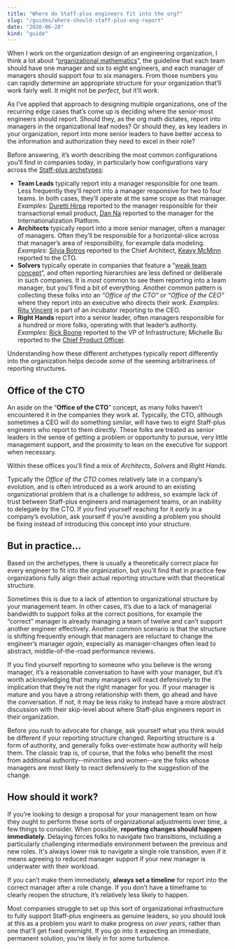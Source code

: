 ```yaml
---
title: "Where do Staff-plus engineers fit into the org?"
slug: "/guides/where-should-staff-plus-eng-report"
date: "2020-06-28"
kind: "guide"
---
```


When I work on the organization design of an engineering organization, I think a lot about “[organizational mathematics](https://lethain.com/sizing-engineering-teams/)”, the guideline that each team should have one manager and six to eight engineers, and each manager of managers should support four to six managers. From those numbers you can rapidly determine an appropriate structure for your organization that’ll work fairly well. It might not be _perfect_, but it’ll _work_.

As I’ve applied that approach to designing multiple organizations, one of the recurring edge cases that’s come up is deciding where the senior-most engineers should report. Should they, as the org math dictates, report into managers in the organizational leaf nodes? Or should they, as key leaders in your organization, report into more senior leaders to have better access to the information and authorization they need to excel in their role?

Before answering, it’s worth describing the most common configurations you’ll find in companies today, in particularly how configurations vary across the [Staff-plus archetypes](https://lethain.com/staff-engineer-archetypes/):



*   **Team Leads** typically report into a manager responsible for one team. Less frequently they’ll report into a manager responsive for two to four teams. In both cases, they’ll operate at the same scope as that manager. _Examples_: [Duretti Hirpa](https://staffeng.com/stories/duretti-hirpa) reported to the manager responsible for their transactional email product, [Dan Na](https://staffeng.com/stories/dan-na) reported to the manager for the Internationalization Platform.
*   **Architects** typically report into a more senior manager, often a manager of managers. Often they’ll be responsible for a horizontal-slice across that manager’s area of responsibility, for example data modeling. _Examples_: [Silvia Botros](https://staffeng.com/stories/silvia-botros) reported to the Chief Architect, [Keavy McMinn](https://staffeng.com/stories/keavy-mcminn) reported to the CTO.
*   **Solvers** typically operate in companies that feature a “[weak team concept](https://lethain.com/staff-engineer-archetypes/)”, and often reporting hierarchies are less defined or deliberate in such companies. It is _most_ common to see them reporting into a team manager, but you’ll find a bit of everything. Another common pattern is collecting these folks into an _“Office of the CTO”_ or “_Office of the CEO”_ where they report into an executive who directs their work. _Examples_: [Ritu Vincent](https://staffeng.com/stories/ritu-vincent) is part of an incubator reporting to the CEO.
*   **Right Hands** report into a senior leader, often managers responsible for a hundred or more folks, operating with that leader’s authority. _Examples_: [Rick Boone](https://staffeng.com/stories/rick-boone) reported to the VP of Infrastructure; Michelle Bu reported to the [Chief Product Officer](https://staffeng.com/stories/michelle-bu).

Understanding how these different archetypes typically report differently into the organization helps decode _some_ of the seeming arbitrariness of reporting structures.

## Office of the CTO

An aside on the “**Office of the CTO**” concept, as many folks haven’t encountered it in the companies they work at. Typically, the CTO, although sometimes a CEO will do something similar, will have two to eight Staff-plus engineers who report to them directly. These folks are treated as senior leaders in the sense of getting a problem or opportunity to pursue, very little management support, and the proximity to lean on the executive for support when necessary.

Within these offices you’ll find a mix of _Architects_, _Solvers_ and _Right Hands_.

Typically the _Office of the CTO_ comes relatively late in a company’s evolution, and is often introduced as a work around to an existing organizational problem that is a challenge to address, so example lack of trust between Staff-plus engineers and management teams, or an inability to delegate by the CTO. If you find yourself reaching for it _early_ in a company’s evolution, ask yourself if you’re avoiding a problem you should be fixing instead of introducing this concept into your structure.

## But in practice…

Based on the archetypes, there is usually a theoretically correct place for every engineer to fit into the organization, but you’ll find that in practice few organizations fully align their actual reporting structure with that theoretical structure.

Sometimes this is due to a lack of attention to organizational structure by your management team. In other cases, it’s due to a lack of managerial bandwidth to support folks at the correct positions, for example the “correct” manager is already managing a team of twelve and can’t support another engineer effectively. Another common scenario is that the structure is shifting frequently enough that managers are reluctant to change the engineer’s manager _again_, especially as manager-changes often lead to abstract, middle-of-the-road performance reviews.

If you find yourself reporting to someone who you believe is the wrong manager, it’s a reasonable conversation to have with your manager, but it’s worth acknowledging that many managers will react defensively to the implication that they’re not the right manager for you. If your manager is mature and you have a strong relationship with them, go ahead and have the conversation. If not, it may be less risky to instead have a more abstract discussion with their skip-level about where Staff-plus engineers report in their organization.

Before you rush to advocate for change, ask yourself what you think would be different if your reporting structure changed. Reporting structure is a form of authority, and generally folks over-estimate how authority will help them. The classic trap is, of course, that the folks who benefit the most from additional authority--minorities and women--are the folks whose managers are most likely to react defensively to the suggestion of the change.

## How should it work?

If you’re looking to design a proposal for your management team on how they ought to perform these sorts of organizational adjustments over time, a few things to consider. When possible, **reporting changes should happen immediately.** Delaying forces folks to navigate two transitions, including a particularly
challenging intermediate environment between the previous and new roles. It's always lower risk to navigate a single role
transition, even if it means agreeing to reduced manager support if your new manager is underwater with their workload.

If you can’t make them immediately, **always set a timeline** for report into the correct manager after a role change. If you don’t have a timeframe to clearly reopen the structure, it’s relatively less likely to happen.

Most companies struggle to set up this sort of organizational infrastructure to fully support Staff-plus engineers as genuine leaders, so you should look at this as a problem you want to make progress on _over years_, rather than one that’ll get fixed overnight. If you go into it expecting an immediate, permanent solution, you’re likely in for some turbulence.